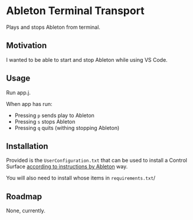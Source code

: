 # Ableton Terminal Transport

Plays and stops Ableton from terminal. 

## Motivation

I wanted to be able to start and stop Ableton while using VS Code.

## Usage

Run app.j.

When app has run:

- Pressing `p` sends play to Ableton
- Pressing `s` stops Ableton
- Pressing `q` quits (withing stopping Ableton)

## Installation

Provided is the `UserConfiguration.txt` that can be used to install a Control Surface [according to instructions by Ableton](https://help.ableton.com/hc/en-us/articles/206240184-Creating-your-own-Control-Surface-script) way.

You will also need to install whose items in `requirements.txt`/

## Roadmap

None, currently.